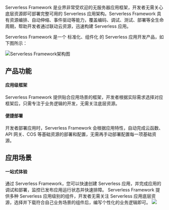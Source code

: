 Serverless Framework 是业界非常受欢迎的无服务器应用框架，开发者无需关心底层资源即可部署完整可用的 Serverless 应用架构。Serverless Framework 具有资源编排、自动伸缩、事件驱动等能力，覆盖编码、调试、测试、部署等全生命周期，帮助开发者通过联动云资源，迅速构建 Serverless 应用。

Serverless Framework 是一个 标准化、组件化 的 Serverless 应用开发产品，如下图所示：

![Serverless Framework架构图](https://main.qcloudimg.com/raw/2c5d24285f2ea19151635d0352dc2a20.png)

## 产品功能
#### 应用级框架
Serverless Framework 提供贴合应用场景的框架，开发者根据实际需求选择对应框架后，只需专注于业务逻辑的开发，无需关注底层资源。

#### 便捷部署
开发者部署应用时，Serverless Framework 会根据应用特性，自动完成云函数、API 网关、COS 等基础资源的部署和配置，无需再手动部署配置每一项基础资源。

## 应用场景
#### 一站式体验
通过 Serverless Framework，您可以快速创建 Serverless 应用，并完成应用的调试和部署，监控已发布应用运行状态并快速排障。
Serverless Framework 提供多种 Serverless 应用级别的组件，开发者无需关注 Serverless 应用底层资源，选择并下载符合自己业务场景的组件后，编写个性化的业务逻辑即可。
![](https://main.qcloudimg.com/raw/f4f0af702e134982fd5ef068c31a070e.svg)